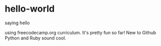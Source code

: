 # hello-world
saying hello

using freecodecamp.org curriculum. It's pretty fun so far! 
New to Github
Python and Ruby sound cool.
